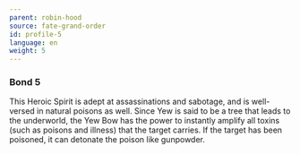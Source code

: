 ```yaml
---
parent: robin-hood
source: fate-grand-order
id: profile-5
language: en
weight: 5
---
```


### Bond 5

This Heroic Spirit is adept at assassinations and sabotage, and is well-versed in natural poisons as well. Since Yew is said to be a tree that leads to the underworld, the Yew Bow has the power to instantly amplify all toxins (such as poisons and illness) that the target carries.
If the target has been poisoned, it can detonate the poison like gunpowder.
